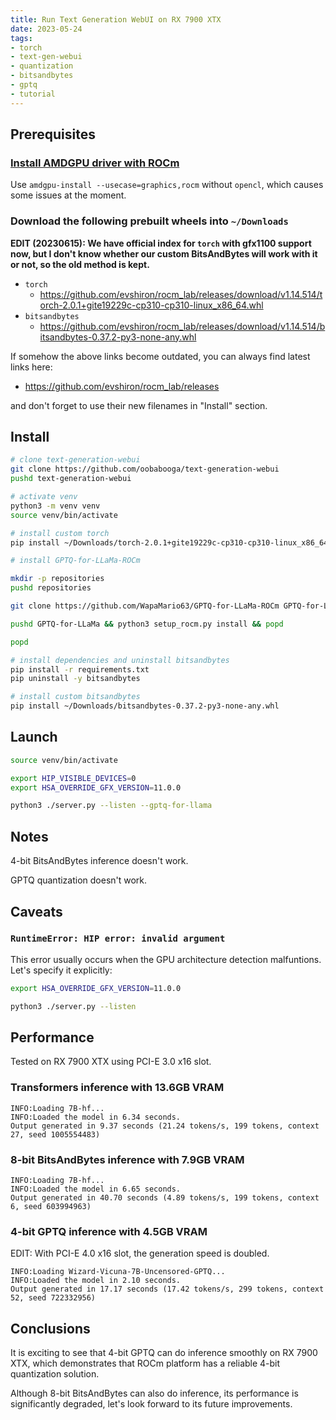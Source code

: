 ```yaml
---
title: Run Text Generation WebUI on RX 7900 XTX
date: 2023-05-24
tags:
- torch
- text-gen-webui
- quantization
- bitsandbytes
- gptq
- tutorial
---
```


## Prerequisites

### [Install AMDGPU driver with ROCm](https://docs.amd.com/bundle/ROCm-Installation-Guide-v5.5/page/How_to_Install_ROCm.html)

Use `amdgpu-install --usecase=graphics,rocm` without `opencl`, which causes some issues at the moment.

### Download the following prebuilt wheels into `~/Downloads`

**EDIT (20230615): We have official index for `torch` with gfx1100 support now, but I don't know whether our custom BitsAndBytes will work with it or not, so the old method is kept.**

* `torch`
  * https://github.com/evshiron/rocm_lab/releases/download/v1.14.514/torch-2.0.1+gite19229c-cp310-cp310-linux_x86_64.whl
* `bitsandbytes`
  * https://github.com/evshiron/rocm_lab/releases/download/v1.14.514/bitsandbytes-0.37.2-py3-none-any.whl

If somehow the above links become outdated, you can always find latest links here:

* https://github.com/evshiron/rocm_lab/releases

and don't forget to use their new filenames in "Install" section.

## Install

```bash
# clone text-generation-webui
git clone https://github.com/oobabooga/text-generation-webui
pushd text-generation-webui

# activate venv
python3 -m venv venv
source venv/bin/activate

# install custom torch
pip install ~/Downloads/torch-2.0.1+gite19229c-cp310-cp310-linux_x86_64.whl

# install GPTQ-for-LLaMa-ROCm

mkdir -p repositories
pushd repositories

git clone https://github.com/WapaMario63/GPTQ-for-LLaMa-ROCm GPTQ-for-LLaMa

pushd GPTQ-for-LLaMa && python3 setup_rocm.py install && popd

popd

# install dependencies and uninstall bitsandbytes
pip install -r requirements.txt
pip uninstall -y bitsandbytes

# install custom bitsandbytes
pip install ~/Downloads/bitsandbytes-0.37.2-py3-none-any.whl
```

## Launch

```bash
source venv/bin/activate

export HIP_VISIBLE_DEVICES=0
export HSA_OVERRIDE_GFX_VERSION=11.0.0

python3 ./server.py --listen --gptq-for-llama
```

## Notes

4-bit BitsAndBytes inference doesn't work.

GPTQ quantization doesn't work.

## Caveats

### `RuntimeError: HIP error: invalid argument`

This error usually occurs when the GPU architecture detection malfuntions. Let's specify it explicitly:

```bash
export HSA_OVERRIDE_GFX_VERSION=11.0.0

python3 ./server.py --listen
```

## Performance

Tested on RX 7900 XTX using PCI-E 3.0 x16 slot.

### Transformers inference with 13.6GB VRAM

```
INFO:Loading 7B-hf...
INFO:Loaded the model in 6.34 seconds.
Output generated in 9.37 seconds (21.24 tokens/s, 199 tokens, context 27, seed 1005554483)
```

### 8-bit BitsAndBytes inference with 7.9GB VRAM

```
INFO:Loading 7B-hf...
INFO:Loaded the model in 6.65 seconds.
Output generated in 40.70 seconds (4.89 tokens/s, 199 tokens, context 6, seed 603994963)
```

### 4-bit GPTQ inference with 4.5GB VRAM

EDIT: With PCI-E 4.0 x16 slot, the generation speed is doubled.

```
INFO:Loading Wizard-Vicuna-7B-Uncensored-GPTQ...
INFO:Loaded the model in 2.10 seconds.
Output generated in 17.17 seconds (17.42 tokens/s, 299 tokens, context 52, seed 722332956)
```

## Conclusions

It is exciting to see that 4-bit GPTQ can do inference smoothly on RX 7900 XTX, which demonstrates that ROCm platform has a reliable 4-bit quantization solution.

Although 8-bit BitsAndBytes can also do inference, its performance is significantly degraded, let's look forward to its future improvements.
